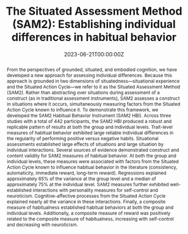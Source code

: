 ---
abstract: "From the perspectives of grounded, situated, and embodied cognition, we have developed a new approach for assessing individual differences. Because this approach is grounded in two dimensions of situatedness—situational experience and the Situated Action Cycle—we refer to it as the Situated Assessment Method (SAM2). Rather than abstracting over situations during assessment of a construct (as in traditional assessment instruments), SAM2 assesses a construct in situations where it occurs, simultaneously measuring factors from the Situated Action Cycle known to influence it. To demonstrate this framework, we developed the SAM2 Habitual Behavior Instrument (SAM2 HBI). Across three studies with a total of 442 participants, the SAM2 HBI produced a robust and replicable pattern of results at both the group and individual levels. Trait-level measures of habitual behavior exhibited large reliable individual differences in the regularity of performing positive versus negative habits. Situational assessments established large effects of situations and large situation by individual interactions. Several sources of evidence demonstrated construct and content validity for SAM2 measures of habitual behavior. At both the group and individual levels, these measures were associated with factors from the Situated Action Cycle known to influence habitual behavior in the literature (consistency, automaticity, immediate reward, long-term reward). Regressions explained approximately 65% of the variance at the group level and a median of approximately 75% at the individual level. SAM2 measures further exhibited well-established interactions with personality measures for self-control and neuroticism. Cognitive-affective processes from the Situated Action Cycle explained nearly all the variance in these interactions. Finally, a composite measure of habitualness established habitual behaviors at both the group and individual levels. Additionally, a composite measure of reward was positively related to the composite measure of habitualness, increasing with self-control and decreasing with neuroticism."
authors:
- Dutriaux, L.
- Clark, N. E.
- Papies, E. K.
- Scheepers, C.
- Barsalou, L. W.
date: "2023-06-21T00:00:00Z"
doi: "10.1371/journal.pone.0286954"
featured: true
image:
  caption: ""
  focal_point: ""
  preview_only: true
projects: []
publication: 'PLoS ONE'
publication_short: ""
publication_types:
- "2"
publishDate: "2023-06-22T00:00:00Z"
slides: ""
summary: ""
tags:
- Source Themes
title: "The Situated Assessment Method (SAM2): Establishing individual differences in habitual behavior"
url_code: ""
url_dataset: "https://osf.io/s34bj/"
url_pdf: https://journals.plos.org/plosone/article/file?id=10.1371/journal.pone.0286954&type=printable
url_poster: ""
url_project: ""
url_slides: ""
url_source: ""
url_video: ""
---